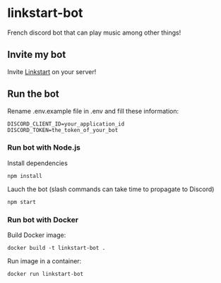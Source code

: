 # linkstart-bot
French discord bot that can play music among other things!

## Invite my bot
Invite [Linkstart](https://discord.com/oauth2/authorize?client_id=784536536459771925&permissions=8&scope=bot) on your server!

## Run the bot
Rename .env.example file in .env and fill these information:
```env
DISCORD_CLIENT_ID=your_application_id
DISCORD_TOKEN=the_token_of_your_bot
```

### Run bot with Node.js
Install dependencies
```
npm install
```

Lauch the bot (slash commands can take time to propagate to Discord)
```
npm start
```

### Run bot with Docker
Build Docker image:
```
docker build -t linkstart-bot .
```

Run image in a container:
```
docker run linkstart-bot
```
